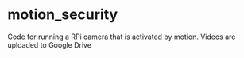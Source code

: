 # motion_security
Code for running a RPi camera that is activated by motion. Videos are uploaded to Google Drive
